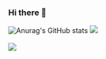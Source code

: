 ### Hi there 👋
![Anurag's GitHub stats](https://github-readme-stats.vercel.app/api?username=Takarada0202&show_icons=true&theme=blue_navy)
	<img src="https://github-readme-stats.vercel.app/api/top-langs/?username=Takarada0202&layout=compact"><br><br>
 ![](./profile-3d-contrib/profile-green-animate.svg)
<!--
**Takarada0202/Takarada0202** is a ✨ _special_ ✨ repository because its `README.md` (this file) appears on your GitHub profile.

Here are some ideas to get you started:

- 🔭 I’m currently working on ...
- 🌱 I’m currently learning ...
- 👯 I’m looking to collaborate on ...
- 🤔 I’m looking for help with ...
- 💬 Ask me about ...
- 📫 How to reach me: ...
- 😄 Pronouns: ...
- ⚡ Fun fact: ...
-->
